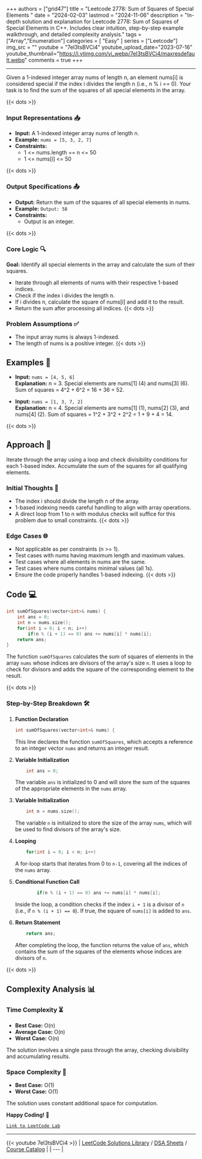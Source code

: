 
+++
authors = ["grid47"]
title = "Leetcode 2778: Sum of Squares of Special Elements "
date = "2024-02-03"
lastmod = "2024-11-06"
description = "In-depth solution and explanation for Leetcode 2778: Sum of Squares of Special Elements  in C++. Includes clear intuition, step-by-step example walkthrough, and detailed complexity analysis."
tags = ["Array","Enumeration"]
categories = [
    "Easy"
]
series = ["Leetcode"]
img_src = ""
youtube = "7eI3tsBVCi4"
youtube_upload_date="2023-07-16"
youtube_thumbnail="https://i.ytimg.com/vi_webp/7eI3tsBVCi4/maxresdefault.webp"
comments = true
+++



---
Given a 1-indexed integer array nums of length n, an element nums[i] is considered special if the index i divides the length n (i.e., n % i == 0). Your task is to find the sum of the squares of all special elements in the array.
<!--more-->
{{< dots >}}
### Input Representations 📥
- **Input:** A 1-indexed integer array nums of length n.
- **Example:** `nums = [5, 3, 2, 7]`
- **Constraints:**
	- 1 <= nums.length == n <= 50
	- 1 <= nums[i] <= 50

{{< dots >}}
### Output Specifications 📤
- **Output:** Return the sum of the squares of all special elements in nums.
- **Example:** `Output: 58`
- **Constraints:**
	- Output is an integer.

{{< dots >}}
### Core Logic 🔍
**Goal:** Identify all special elements in the array and calculate the sum of their squares.

- Iterate through all elements of nums with their respective 1-based indices.
- Check if the index i divides the length n.
- If i divides n, calculate the square of nums[i] and add it to the result.
- Return the sum after processing all indices.
{{< dots >}}
### Problem Assumptions ✅
- The input array nums is always 1-indexed.
- The length of nums is a positive integer.
{{< dots >}}
## Examples 🧩
- **Input:** `nums = [4, 5, 6]`  \
  **Explanation:** n = 3. Special elements are nums[1] (4) and nums[3] (6). Sum of squares = 4^2 + 6^2 = 16 + 36 = 52.

- **Input:** `nums = [1, 3, 7, 2]`  \
  **Explanation:** n = 4. Special elements are nums[1] (1), nums[2] (3), and nums[4] (2). Sum of squares = 1^2 + 3^2 + 2^2 = 1 + 9 + 4 = 14.

{{< dots >}}
## Approach 🚀
Iterate through the array using a loop and check divisibility conditions for each 1-based index. Accumulate the sum of the squares for all qualifying elements.

### Initial Thoughts 💭
- The index i should divide the length n of the array.
- 1-based indexing needs careful handling to align with array operations.
- A direct loop from 1 to n with modulus checks will suffice for this problem due to small constraints.
{{< dots >}}
### Edge Cases 🌐
- Not applicable as per constraints (n >= 1).
- Test cases with nums having maximum length and maximum values.
- Test cases where all elements in nums are the same.
- Test cases where nums contains minimal values (all 1s).
- Ensure the code properly handles 1-based indexing.
{{< dots >}}
## Code 💻
```cpp
int sumOfSquares(vector<int>& nums) {
    int ans = 0;
    int n = nums.size();
    for(int i = 0; i < n; i++)
        if(n % (i + 1) == 0) ans += nums[i] * nums[i];
    return ans;
}
```

The function `sumOfSquares` calculates the sum of squares of elements in the array `nums` whose indices are divisors of the array's size `n`. It uses a loop to check for divisors and adds the square of the corresponding element to the result.

{{< dots >}}
### Step-by-Step Breakdown 🛠️
1. **Function Declaration**
	```cpp
	int sumOfSquares(vector<int>& nums) {
	```
	This line declares the function `sumOfSquares`, which accepts a reference to an integer vector `nums` and returns an integer result.

2. **Variable Initialization**
	```cpp
	    int ans = 0;
	```
	The variable `ans` is initialized to 0 and will store the sum of the squares of the appropriate elements in the `nums` array.

3. **Variable Initialization**
	```cpp
	    int n = nums.size();
	```
	The variable `n` is initialized to store the size of the array `nums`, which will be used to find divisors of the array's size.

4. **Looping**
	```cpp
	    for(int i = 0; i < n; i++)
	```
	A for-loop starts that iterates from 0 to `n-1`, covering all the indices of the `nums` array.

5. **Conditional Function Call**
	```cpp
	        if(n % (i + 1) == 0) ans += nums[i] * nums[i];
	```
	Inside the loop, a condition checks if the index `i + 1` is a divisor of `n` (i.e., if `n % (i + 1) == 0`). If true, the square of `nums[i]` is added to `ans`.

6. **Return Statement**
	```cpp
	    return ans;
	```
	After completing the loop, the function returns the value of `ans`, which contains the sum of the squares of the elements whose indices are divisors of `n`.

{{< dots >}}
## Complexity Analysis 📊
### Time Complexity ⏳
- **Best Case:** O(n)
- **Average Case:** O(n)
- **Worst Case:** O(n)

The solution involves a single pass through the array, checking divisibility and accumulating results.

### Space Complexity 💾
- **Best Case:** O(1)
- **Worst Case:** O(1)

The solution uses constant additional space for computation.

**Happy Coding! 🎉**


[`Link to LeetCode Lab`](https://leetcode.com/problems/sum-of-squares-of-special-elements/description/)

---
{{< youtube 7eI3tsBVCi4 >}}
| [LeetCode Solutions Library](https://grid47.xyz/leetcode/) / [DSA Sheets](https://grid47.xyz/sheets/) / [Course Catalog](https://grid47.xyz/courses/) |
| --- |
